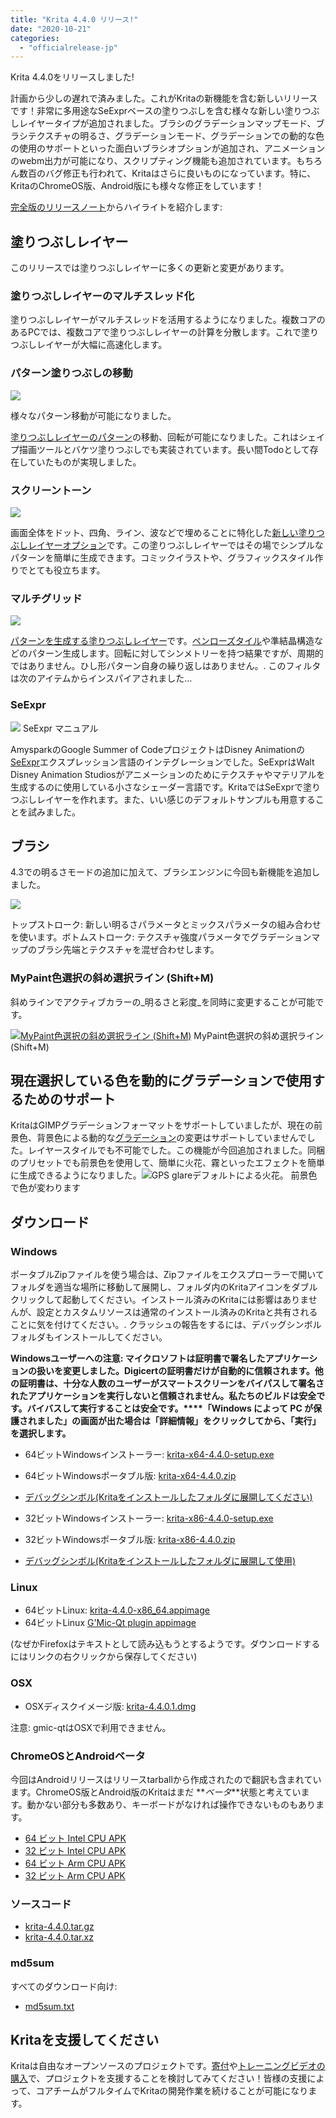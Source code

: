 ```yaml
---
title: "Krita 4.4.0 リリース!"
date: "2020-10-21"
categories: 
  - "officialrelease-jp"
---
```


Krita 4.4.0をリリースしました!

計画から少しの遅れで済みました。これがKritaの新機能を含む新しいリリースです！非常に多用途なSeExprベースの塗りつぶしを含む様々な新しい塗りつぶしレイヤータイプが追加されました。ブラシのグラデーションマップモード、ブラシテクスチャの明るさ、グラデーションモード、グラデーションでの動的な色の使用のサポートといった面白いブラシオプションが追加され、アニメーションのwebm出力が可能になり、スクリプティング機能も追加されています。もちろん数百のバグ修正も行われて、Kritaはさらに良いものになっています。特に、KritaのChromeOS版、Android版にも様々な修正をしています！

[完全版のリリースノート](https://krita.org/en/krita-4-4-0-release-notes/)からハイライトを紹介します:

## 塗りつぶしレイヤー

このリリースでは塗りつぶしレイヤーに多くの更新と変更があります。

### 塗りつぶしレイヤーのマルチスレッド化

塗りつぶしレイヤーがマルチスレッドを活用するようになりました。複数コアのあるPCでは、複数コアで塗りつぶしレイヤーの計算を分散します。これで塗りつぶしレイヤーが大幅に高速化します。

### パターン塗りつぶしの移動

[![](/images/posts/2020/krita_4_4_texture_example.png)](/images/posts/2020/krita_4_4_texture_example.png)

様々なパターン移動が可能になりました。

[塗りつぶしレイヤーのパターン](https://docs.krita.org/en/reference_manual/layers_and_masks/fill_layer_generators/pattern_fill.html)の移動、回転が可能になりました。これはシェイプ描画ツールとバケツ塗りつぶしでも実装されています。長い間Todoとして存在していたものが実現しました。

### スクリーントーン

[![](/images/posts/2020/fill_layer_screentone_postprocessing.png)](/images/posts/2020/fill_layer_screentone_postprocessing.png)

画面全体をドット、四角、ライン、波などで埋めることに特化した[新しい塗りつぶしレイヤーオプション](https://docs.krita.org/en/reference_manual/layers_and_masks/fill_layer_generators/screentone.html)です。この塗りつぶしレイヤーではその場でシンプルなパターンを簡単に生成できます。コミックイラストや、グラフィックスタイル作りでとても役立ちます。

### マルチグリッド

[![](/images/posts/2020/multigrid-color-examples.png)](/images/posts/2020/multigrid-color-examples.png)

[パターンを生成する塗りつぶしレイヤー](https://docs.krita.org/en/reference_manual/layers_and_masks/fill_layer_generators/multigrid.html)です。[ペンローズタイル](https://en.wikipedia.org/wiki/Penrose_tiling)や準結晶構造などのパターン生成します。回転に対してシンメトリーを持つ結果ですが、周期的ではありません。ひし形パターン自身の繰り返しはありません。. このフィルタは次のアイテムからインスパイアされました…

### SeExpr

[![](/images/posts/2020/1096px-SeExpr_manual_1.jpg)](/images/posts/2020/1096px-SeExpr_manual_1.jpg) SeExpr マニュアル

AmysparkのGoogle Summer of CodeプロジェクトはDisney Animationの[SeExpr](https://docs.krita.org/en/reference_manual/layers_and_masks/fill_layer_generators/seexpr.html)エクスプレッション言語のインテグレーションでした。SeExprはWalt Disney Animation Studiosがアニメーションのためにテクスチャやマテリアルを生成するのに使用している小さなシェーダー言語です。KritaではSeExprで塗りつぶしレイヤーを作れます。また、いい感じのデフォルトサンプルも用意することを試みました。

## ブラシ

4.3での明るさモードの追加に加えて、ブラシエンジンに今回も新機能を追加しました。

[![](/images/posts/2020/flowers_gradients_lightness.png)](/images/posts/2020/flowers_gradients_lightness.png)

トップストローク: 新しい明るさパラメータとミックスパラメータの組み合わせを使います。ボトムストローク: テクスチャ強度パラメータでグラデーションマップのブラシ先端とテクスチャを混ぜ合わせします。

### MyPaint色選択の斜め選択ライン (Shift+M)

斜めラインでアクティブカラーの_明るさと彩度_を同時に変更することが可能です。

[![MyPaint色選択の斜め選択ライン (Shift+M)](/images/posts/2020/mypaint_selector_diagonal.png)](/images/posts/2020/mypaint_selector_diagonal.png) MyPaint色選択の斜め選択ライン (Shift+M)

## 現在選択している色を動的にグラデーションで使用するためのサポート

KritaはGIMPグラデーションフォーマットをサポートしていましたが、現在の前景色、背景色による動的な[グラデーション](https://docs.krita.org/en/reference_manual/resource_management/resource_gradients.html)の変更はサポートしていませんでした。レイヤースタイルでも不可能でした。この機能が今回追加されました。同梱のプリセットでも前景色を使用して、簡単に火花、霧といったエフェクトを簡単に生成できるようになりました。[![](/images/posts/2020/fg_changing_gradients_for_sparkles.png)](/images/posts/2020/fg_changing_gradients_for_sparkles.png)GPS glareデフォルトによる火花。 前景色で色が変わります

## ダウンロード

### Windows

ポータブルZipファイルを使う場合は、Zipファイルをエクスプローラーで開いてフォルダを適当な場所に移動して展開し、フォルダ内のKritaアイコンをダブルクリックして起動してください。インストール済みのKritaには影響はありませんが、設定とカスタムリソースは通常のインストール済みのKritaと共有されることに気を付けてください。. クラッシュの報告をするには、デバッグシンボルフォルダもインストールしてください。

**Windowsユーザーへの注意: マイクロソフトは証明書で署名したアプリケーションの扱いを変更しました。Digicertの証明書だけが自動的に信頼されます。他の証明書は、十分な人数のユーザーがスマートスクリーンをバイパスして署名されたアプリケーションを実行しないと信頼されません。私たちのビルドは安全です。バイバスして実行することは安全です。****「Windows によって PC が保護されました」の画面が出た場合は「詳細情報」をクリックしてから、「実行」を選択します。**

- 64ビットWindowsインストーラー: [krita-x64-4.4.0-setup.exe](https://download.kde.org/stable/krita/4.4.0/krita-x64-4.4.0-setup.exe)
- 64ビットWindowsポータブル版: [krita-x64-4.4.0.zip](https://download.kde.org/stable/krita/4.4.0/krita-x64-4.4.0.zip)
- [デバッグシンボル(Kritaをインストールしたフォルダに展開してください)](https://download.kde.org/stable/krita/4.4.0/krita-x64-4.4.0-dbg.zip)

- 32ビットWindowsインストーラー: [krita-x86-4.4.0-setup.exe](https://download.kde.org/stable/krita/4.4.0/krita-x86-4.4.0-setup.exe)
- 32ビットWindowsポータブル版: [krita-x86-4.4.0.zip](https://download.kde.org/stable/krita/4.4.0/krita-x86-4.4.0.zip)
- [デバッグシンボル(Kritaをインストールしたフォルダに展開して使用)](https://download.kde.org/stable/krita/4.4.0/krita-x86-4.4.0-dbg.zip)

### Linux

- 64ビットLinux: [krita-4.4.0-x86_64.appimage](https://download.kde.org/stable/krita/4.4.0/krita-4.4.0-x86_64.appimage)
- 64ビットLinux [G'Mic-Qt plugin appimage](https://download.kde.org/stable/krita/4.4.0/gmic_krita_qt-x86_64.appimage)

(なぜかFirefoxはテキストとして読み込もうとするようです。ダウンロードするにはリンクの右クリックから保存してください)

### OSX

- OSXディスクイメージ版: [krita-4.4.0.1.dmg](https://download.kde.org/stable/krita/4.4.0/krita-4.4.0.dmg)

注意: gmic-qtはOSXで利用できません。

### ChromeOSとAndroidベータ

今回はAndroidリリースはリリースtarballから作成されたので翻訳も含まれています。ChromeOS版とAndroid版のKritaはまだ **_ベータ_**状態と考えています。動かない部分も多数あり、キーボードがなければ操作できないものもあります。

- [64 ビット Intel CPU APK](https://download.kde.org/stable/krita/4.4.0/krita-x86_64-4.4.0-release.apk)
- [32 ビット Intel CPU APK](https://download.kde.org/stable/krita/4.4.0/krita-x86-4.4.0-release.apk)
- [64 ビット Arm CPU APK](https://download.kde.org/stable/krita/4.4.0/krita-arm64-4.4.0-release.apk)
- [32 ビット Arm CPU APK](https://download.kde.org/stable/krita/4.4.0/krita-arm32-4.4.0-release.apk)

### ソースコード

- [krita-4.4.0.tar.gz](https://download.kde.org/stable/krita/4.4.0/krita-4.4.0.tar.gz)
- [krita-4.4.0.tar.xz](https://download.kde.org/stable/krita/4.4.0/krita-4.4.0.tar.xz)

### md5sum

すべてのダウンロード向け:

- [md5sum.txt](https://download.kde.org/stable/krita/4.4.0/md5sum.txt)

## Kritaを支援してください

Kritaは自由なオープンソースのプロジェクトです。[寄付](https://krita.org/jp/support-us-jp/donations-jp/)や[トレーニングビデオの購入](https://krita.org/en/shop/)で、プロジェクトを支援することを検討してみてください！皆様の支援によって、コアチームがフルタイムでKritaの開発作業を続けることが可能になります。
